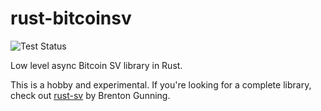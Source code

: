 # rust-bitcoinsv
![Test Status]( https://gist.githubusercontent.com/Danconnolly/202d737d8ec36a48fbb4f7d0d4e1d779/badge.svg)

Low level async Bitcoin SV library in Rust.

This is a hobby and experimental. If you're looking for a complete library, check out [rust-sv](https://docs.rs/sv/latest/sv/)
by Brenton Gunning.





